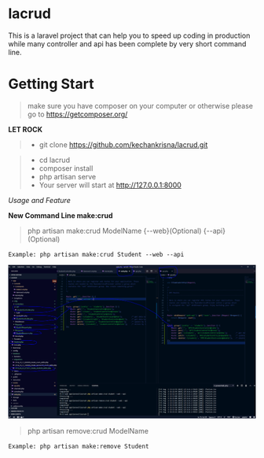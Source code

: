 # lacrud
This is a laravel project that can help you to speed up coding in production while many controller and api has been complete by very short command line.

# Getting Start
> make sure you have composer on your computer or otherwise please go to https://getcomposer.org/

**LET ROCK**

> - git clone https://github.com/kechankrisna/lacrud.git

> - cd lacrud
> - composer install
> - php artisan serve
> - Your server will start at http://127.0.0.1:8000

*Usage and Feature*

**New Command Line make:crud**

> php artisan make:crud ModelName {--web}(Optional) {--api}(Optional)
```
Example: php artisan make:crud Student --web --api
```
![Screenshot](https://raw.githubusercontent.com/kechankrisna/lacrud/master/screens/screenshot1.png)

> php artisan remove:crud ModelName
```
Example: php artisan make:remove Student
```